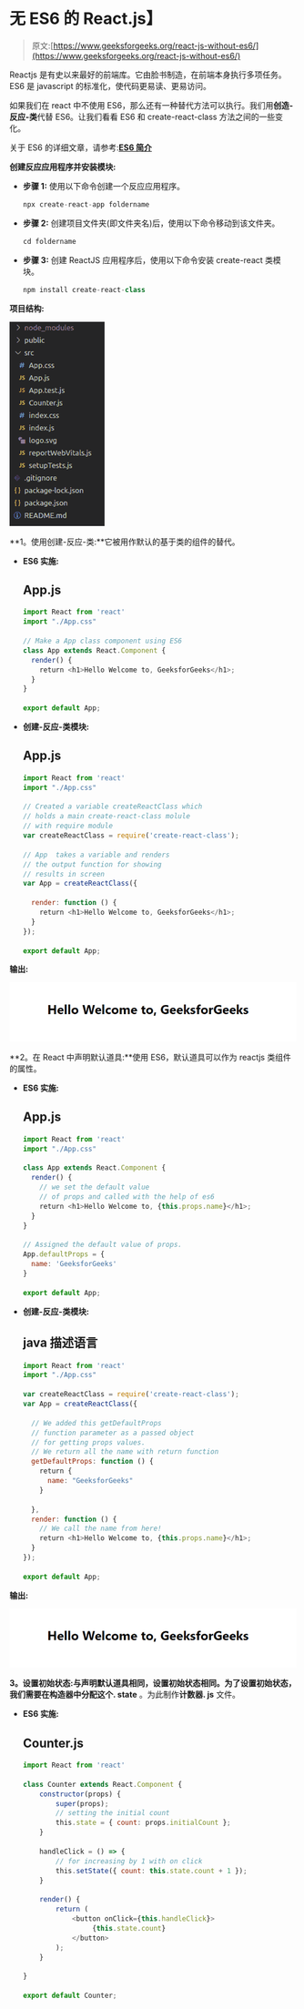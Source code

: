 # 无 ES6 的 React.js】

> 原文:[https://www.geeksforgeeks.org/react-js-without-es6/](https://www.geeksforgeeks.org/react-js-without-es6/)

Reactjs 是有史以来最好的前端库。它由脸书制造，在前端本身执行多项任务。ES6 是 javascript 的标准化，使代码更易读、更易访问。

如果我们在 react 中不使用 ES6，那么还有一种替代方法可以执行。我们用**创造-反应-类**代替 ES6。让我们看看 ES6 和 create-react-class 方法之间的一些变化。

关于 ES6 的详细文章，请参考:[**ES6 简介**](https://www.geeksforgeeks.org/introduction-to-es6/)

**创建反应应用程序并安装模块:**

*   **步骤 1:** 使用以下命令创建一个反应应用程序。

    ```jsx
    npx create-react-app foldername
    ```

*   **步骤 2:** 创建项目文件夹(即文件夹名)后，使用以下命令移动到该文件夹。

    ```jsx
    cd foldername
    ```

*   **步骤 3:** 创建 ReactJS 应用程序后，使用以下命令安装 create-react 类模块。

    ```jsx
    npm install create-react-class
    ```

**项目结构:**

![](img/3f144025ca756b8d64242c41c20419f8.png)

**1。使用创建-反应-类:**它被用作默认的基于类的组件的替代。

*   **ES6 实施:**

    ## App.js

    ```jsx
    import React from 'react'
    import "./App.css"

    // Make a App class component using ES6
    class App extends React.Component { 
      render() {
        return <h1>Hello Welcome to, GeeksforGeeks</h1>;
      }
    }

    export default App;
    ```

*   **创建-反应-类模块:**

    ## App.js

    ```jsx
    import React from 'react'
    import "./App.css"

    // Created a variable createReactClass which 
    // holds a main create-react-class molule 
    // with require module
    var createReactClass = require('create-react-class');

    // App  takes a variable and renders 
    // the output function for showing
    // results in screen
    var App = createReactClass({

      render: function () {
        return <h1>Hello Welcome to, GeeksforGeeks</h1>;
      }
    });

    export default App;
    ```

**输出:**

![](img/dc13717a51881d82da29a4b958c242c8.png)

**2。在 React 中声明默认道具:**使用 ES6，默认道具可以作为 reactjs 类组件的属性。

*   **ES6 实施:**

    ## App.js

    ```jsx
    import React from 'react'
    import "./App.css"

    class App extends React.Component {
      render() {
        // we set the default value 
        // of props and called with the help of es6 
        return <h1>Hello Welcome to, {this.props.name}</h1>;
      }
    }

    // Assigned the default value of props.
    App.defaultProps = {
      name: 'GeeksforGeeks'
    }

    export default App;
    ```

*   **创建-反应-类模块:**

    ## java 描述语言

    ```jsx
    import React from 'react'
    import "./App.css"

    var createReactClass = require('create-react-class');
    var App = createReactClass({

      // We added this getDefaultProps 
      // function parameter as a passed object 
      // for getting props values.
      // We return all the name with return function
      getDefaultProps: function () {
        return {
          name: "GeeksforGeeks"
        }

      },
      render: function () {
        // We call the name from here!
        return <h1>Hello Welcome to, {this.props.name}</h1>;
      }
    });

    export default App;
    ```

**输出:**

![](img/dc13717a51881d82da29a4b958c242c8.png)

**3。设置初始状态:**与声明默认道具相同，设置初始状态相同。为了设置初始状态，我们需要在构造器中分配**这个. state** 。为此制作**计数器. js** 文件。

*   **ES6 实施:**

    ## Counter.js

    ```jsx
    import React from 'react'

    class Counter extends React.Component {
        constructor(props) {
            super(props);
            // setting the initial count
            this.state = { count: props.initialCount }; 
        }

        handleClick = () => {
            // for increasing by 1 with on click 
            this.setState({ count: this.state.count + 1 }); 
        }

        render() {
            return (
                <button onClick={this.handleClick}>
                     {this.state.count}
                </button>
            );
        }

    }

    export default Counter;
    ```